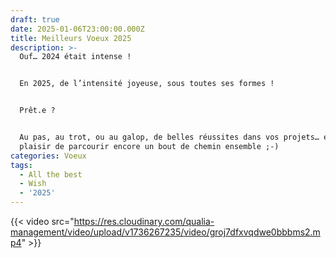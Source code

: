 ```yaml
---
draft: true
date: 2025-01-06T23:00:00.000Z
title: Meilleurs Voeux 2025
description: >-
  Ouf… 2024 était intense !


  En 2025, de l’intensité joyeuse, sous toutes ses formes ! 


  Prêt.e ?


  Au pas, au trot, ou au galop, de belles réussites dans vos projets… et le
  plaisir de parcourir encore un bout de chemin ensemble ;-) 
categories: Voeux
tags:
  - All the best
  - Wish
  - '2025'
---
```


{{< video src="https://res.cloudinary.com/qualia-management/video/upload/v1736267235/video/groj7dfxvqdwe0bbbms2.mp4" >}}
